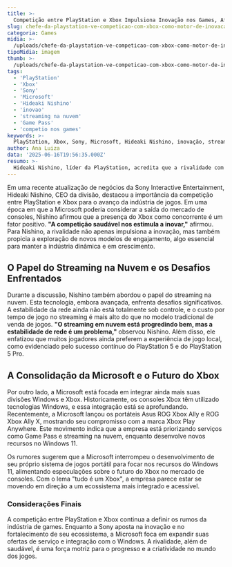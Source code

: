 ```yaml
---
title: >-
  Competição entre PlayStation e Xbox Impulsiona Inovação nos Games, Afirma CEO da Sony
slug: chefe-da-playstation-ve-competicao-com-xbox-como-motor-de-inovacao
categoria: Games
midia: >-
  /uploads/chefe-da-playstation-ve-competicao-com-xbox-como-motor-de-inovacao-thumb.webp
tipoMidia: imagem
thumb: >-
  /uploads/chefe-da-playstation-ve-competicao-com-xbox-como-motor-de-inovacao-thumb.webp
tags:
  - 'PlayStation'
  - 'Xbox'
  - 'Sony'
  - 'Microsoft'
  - 'Hideaki Nishino'
  - 'inovao'
  - 'streaming na nuvem'
  - 'Game Pass'
  - 'competio nos games'
keywords: >-
  PlayStation, Xbox, Sony, Microsoft, Hideaki Nishino, inovação, streaming na nuvem, Game Pass, competição nos games
author: Ana Luiza
data: '2025-06-16T19:56:35.000Z'
resumo: >-
  Hideaki Nishino, líder da PlayStation, acredita que a rivalidade com o Xbox é vital para o avanço da indústria de jogos. A competição incentiva inovação e novos modelos de engajamento, segundo Nishino.
---
```


Em uma recente atualização de negócios da Sony Interactive Entertainment, Hideaki Nishino, CEO da divisão, destacou a importância da competição entre PlayStation e Xbox para o avanço da indústria de jogos. Em uma época em que a Microsoft poderia considerar a saída do mercado de consoles, Nishino afirmou que a presença do Xbox como concorrente é um fator positivo. **"A competição saudável nos estimula a inovar,"** afirmou. Para Nishino, a rivalidade não apenas impulsiona a inovação, mas também propicia a exploração de novos modelos de engajamento, algo essencial para manter a indústria dinâmica e em crescimento.

## O Papel do Streaming na Nuvem e os Desafios Enfrentados
Durante a discussão, Nishino também abordou o papel do streaming na nuvem. Esta tecnologia, embora avançada, enfrenta desafios significativos. A estabilidade da rede ainda não está totalmente sob controle, e o custo por tempo de jogo no streaming é mais alto do que no modelo tradicional de venda de jogos. **"O streaming em nuvem está progredindo bem, mas a estabilidade de rede é um problema,"** observou Nishino. Além disso, ele enfatizou que muitos jogadores ainda preferem a experiência de jogo local, como evidenciado pelo sucesso contínuo do PlayStation 5 e do PlayStation 5 Pro.

## A Consolidação da Microsoft e o Futuro do Xbox
Por outro lado, a Microsoft está focada em integrar ainda mais suas divisões Windows e Xbox. Historicamente, os consoles Xbox têm utilizado tecnologias Windows, e essa integração está se aprofundando. Recentemente, a Microsoft lançou os portáteis Asus ROG Xbox Ally e ROG Xbox Ally X, mostrando seu compromisso com a marca Xbox Play Anywhere. Este movimento indica que a empresa está priorizando serviços como Game Pass e streaming na nuvem, enquanto desenvolve novos recursos no Windows 11.

Os rumores sugerem que a Microsoft interrompeu o desenvolvimento de seu próprio sistema de jogos portátil para focar nos recursos do Windows 11, alimentando especulações sobre o futuro do Xbox no mercado de consoles. Com o lema "tudo é um Xbox", a empresa parece estar se movendo em direção a um ecossistema mais integrado e acessível.

### Considerações Finais
A competição entre PlayStation e Xbox continua a definir os rumos da indústria de games. Enquanto a Sony aposta na inovação e no fortalecimento de seu ecossistema, a Microsoft foca em expandir suas ofertas de serviço e integração com o Windows. A rivalidade, além de saudável, é uma força motriz para o progresso e a criatividade no mundo dos jogos.